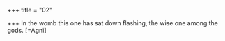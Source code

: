 +++
title = "02"

+++
In the womb this one has sat down flashing, the wise one among the  gods. [=Agni]  